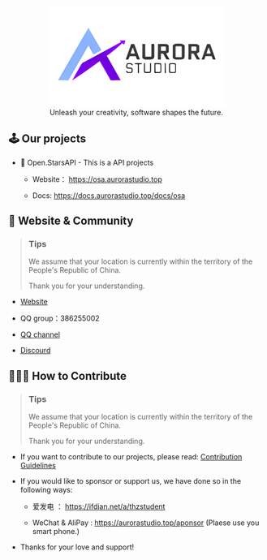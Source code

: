 <p align="center">
  <img src="./logo.png" alt="aslogo" width="350"/>
  <br/>
  Unleash your creativity, software shapes the future.
</p>



## 🕹️ Our projects

<!--
- 🚩 Aurora Star Launcher - This is a fluent launcher on **WPF** of game **Minecraft**

  - Lang: Chinese

  - Website： https://asl.thzstudent.top
 
  - Docs: https://aurorastudio.top/docs/asl/
-->

- 🚩 Open.StarsAPI - This is a API projects

  - Website： https://osa.aurorastudio.top
 
  - Docs: https://docs.aurorastudio.top/docs/osa
 
## 🎏 Website & Community

> ### Tips
> 
> We assume that your location is currently within the territory of the People's Republic of China.
> 
> Thank you for your understanding.

- [Website](https://aurorastudio.top)
  
- QQ group：386255002

- [QQ channel](https://pd.qq.com/s/9zlnq470x)

- [Discourd](https://discord.gg/ephHTMH9)
  
## 👨🏻‍🎨 How to Contribute

> ### Tips
> 
> We assume that your location is currently within the territory of the People's Republic of China.
> 
> Thank you for your understanding.

- If you want to contribute to our projects, please read: [Contribution Guidelines](#)

- If you would like to sponsor or support us, we have done so in the following ways:

  - 爱发电 ： https://ifdian.net/a/thzstudent
 
  - WeChat & AliPay : https://aurorastudio.top/aponsor  (Plaese use you smart phone.)
 
- Thanks for your love and support!
